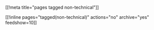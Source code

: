 [[!meta title="pages tagged non-technical"]]

[[!inline pages="tagged(non-technical)" actions="no" archive="yes"
feedshow=10]]
